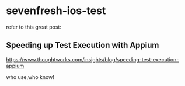 # sevenfresh-ios-test
refer to this great post:
## Speeding up Test Execution with Appium
https://www.thoughtworks.com/insights/blog/speeding-test-execution-appium


who use,who know!
